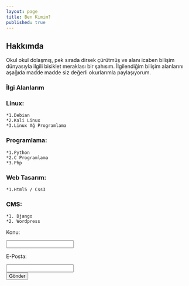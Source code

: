 ```yaml
---
layout: page
title: Ben Kimim?
published: true
---
```

## Hakkımda
Okul okul dolaşmış, pek sırada dirsek çürütmüş ve alanı icaben bilişim dünyasıyla ilgili bisiklet meraklası bir şahısım. İlgilendiğim bilişim alanlarını aşağıda madde madde siz değerli okurlarımla paylaşıyorum.

### İlgi Alanlarım
### Linux:
	*1.Debian
    *2.Kali Linux
    *3.Linux Ağ Programlama

### Programlama:
	*1.Python
	*2.C Programlama
	*3.Php

### Web Tasarım:
	*1.Html5 / Css3
    
### CMS:
	*1. Django
    *2. Wordpress
    
    
<html>
  <body>
  <form action="https://formspree.io/burakscandan@windowslive.com"
      method="POST">
    <p>Konu: </p> <input type="text" name="name"><br />
    <p>E-Posta: </p> <input type="email" name="_replyto"><br />
    <input type="hidden" name="_subject" value="New submission!" />
    <input type="submit" value="Gönder">
</form>
  </body>

</html>
